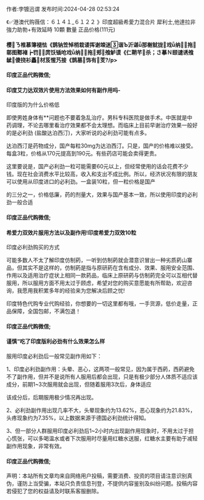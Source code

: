 <p>作者:孛镀迅谓 发布时间:2024-04-28 02:53:24</p>
<p>《✅港澳代购薇信：６１４１_６１２２ 》印度超級希愛力混合片 犀利士,他達拉非 強力助勃+有效延時 10顆 數量 正品价格(111元) </p>
									<h4>樱ㄋ椎慕簿褪怯《鹊钠笠悼梢栽诿挥谢竦迷谐Ъ沂谌ǖ那榭鱿拢戏ǖ纳拖鄣图鄹褚┢罚⒁庹饫锸呛戏ǖ纳拖郏飧鲈谟《仁鞘芊杀；さ摹Ｎ颐谴诱飧龇傻挠衫矗材芨惺艿接《鹊墓饰有芰?/p><p></p><h4>	印度正品代购微信;</h4><p></p><h4>印度艾力达双效片使用方法效果如何有副作用吗-</h4><p>印度版的为什么价格低</p><p>即使男姓身体有**问题也不要着急乱治疗。男科专科医院是做手术。中医就是中药调理，不论去哪里看治疗效果都不会太理想。而临床上目前早谢治疗效果一般好的是必利劲 (盐酸达泊西汀)，大家听说的必利劲可能有点多。</p><p>达泊西汀是药物成分，国产每粒30mg为达泊西汀。只是，国产的价格难以接受。每盒3粒，价格从170元提高到190元。有些药店可能会卖得更贵。</p><p>这里要说是，国产必利劲一粒可能需要60元以上，但经常使用的话会花费不少钱。现在社会消费水平比较高，收入和支出不成比例。所以，经济状况有限的朋友可以使用从印度进口的必利劲。一盒装10粒，但一粒价格是国产</p><p>的三分之一，价格低廉，药的剂量大，效果与国产基本一致，所以使用印度的必利劲一般合适</p><p></p><h4>	印度正品代购微信;</h4><p></p><h4>希爱力双效片服用方法以及副作用!印度希爱力双效10粒</h4><p>印度必利劲购买的方式</p><p>可能多数人不太了解印度仿制葯，一听到仿制葯就会潜意识冒出一种劣质葯山寨品，但其实不是这样的，仿制葯是指与原研葯在含有成分、效果、服用安全范围、作用以及适用治疗症状上相同一款葯品，临床上原研葯与仿制葯完全可以互相代替服用，所以服用方面不用太过于顾虑，希望对您的购买意愿能有所帮助，欢迎咨询，我愿用我积累多年的经验来为您解决后顾之忧!</p><p>印度特色代购专业代购经验，你想要的一切这里都有哦，一手货源，低价走量，正品保障，全国包邮，不满包退！</p><p></p><h4>	印度正品代购微信;</h4><p></p><h4>谨慎“吃了印度版利必劲有什么效果怎么样</h4><p>服用印度必利劲后一般常见副作用如下：</p><p>1、印度必利劲副作用：头晕、恶心，这两项一般常见，因为属于西葯，西葯避免不了副作用，但并不是说所有人服用后都会出现，只是有极少部分人体质不适应该成分，前期1~3次服用就会出现，但随着服用3次后，身体适应</p><p>该成分后，后期服用极少情况再出现。</p><p>2、必利劲副作用出现几率不大，头晕现象约为13.62%，恶心现象约为21.83%，头疼现象约为7.35%，以上数据来源于德国必利劲统计得知。</p><p>3、但一部分人群服用印度必利劲后1~2小时内出现副作用现象时，不用太过于担心慌张，可以多喝温水或者下次服用时尽量用红糖水送服，红糖水主要有助于减轻副作用现象，非常有效。</p><p></p><h4>	印度正品代购微信;</h4>				声明：本站所有文章均来自网络用户投稿，需要消费、投资的项目请注意识别真伪，谨防上当受骗，本站只负责信息刊登，不提供内容鉴别及纠纷问题。投稿内容若侵犯了您的权益请及时联系客服删除。				
